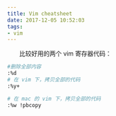 ```yaml
---
title: Vim cheatsheet
date: 2017-12-05 10:52:03
tags:
- vim
---
```


&emsp;&emsp;比较好用的两个 vim 寄存器代码：

```bash
#删除全部内容
:%d
# 在 vim 下，拷贝全部的代码
:%y+

# 在 mac 的 vim 下，拷贝全部的代码
:%w !pbcopy
```